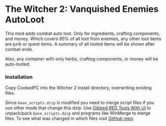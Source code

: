 # The Witcher 2: Vanquished Enemies AutoLoot

This mod adds combat auto loot. Only for ingredients, crafting components, and money. Which covers 95% of all loot from enemies, any other loot items are junk or quest items. A summary of all looted items will be shown after combat ends.

Also, any container with only herbs, crafting components, or money will be auto-looted.

### Installation

Copy CookedPC into the Witcher 2 install directory, overwriting existing files.

Since `base_scripts.dzip` is modified you need to merge script files if you use other mods that change this dzip. Use [Gibbed RED Tools With UI](https://www.nexusmods.com/witcher2/mods/1027) to unpack/pack `base_scripts.dzip` and programs like WinMerge to merge files. To see what was changed in which files visit [GitHub repo](https://github.com/antontkv/tw2-vanquished-enemies-auto-loot).
